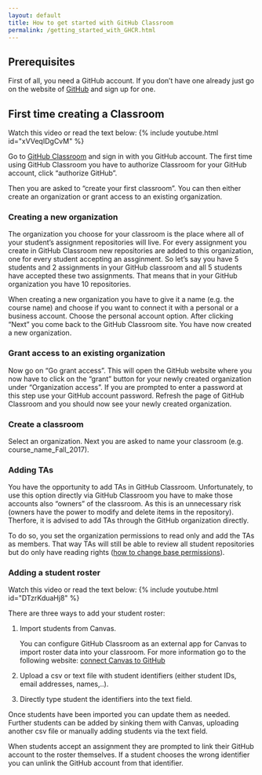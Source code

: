 ```yaml
---
layout: default
title: How to get started with GitHub Classroom
permalink: /getting_started_with_GHCR.html
---
```


## Prerequisites

First of all, you need a GitHub account. If you don’t have one already just go on the website of [GitHub](https://github.com/) and sign up for one.

## First time creating a Classroom

Watch this video or read the text below:
{% include youtube.html id="xVVeqIDgCvM" %}

Go to [GitHub Classroom](https://classroom.github.com/) and sign in with you GitHub account. The first time using GitHub Classroom you have to authorize Classroom for your GitHub account, click “authorize GitHub”. 

Then you are asked to “create your first classroom”. You can then either create an organization or grant access to an existing organization. 



### Creating a new organization

The organization you choose for your classroom is the place where all of your student’s assignment repositories will live. For every assignment you create in GitHub Classroom new repositories are added to this organization, one for every student accepting an assginment. So let’s say you have 5 students and 2 assignments in your GitHub classroom and all 5 students have accepted these two assignments. That means that in your GitHub organization you have 10 repositories.

When creating a new organization you have to give it a name (e.g. the course name) and choose if you want to connect it with a personal or a business account. Choose the personal account option. After clicking “Next” you come back to the GitHub Classroom site. You have now created a new organization.

### Grant access to an existing organization

Now go on “Go grant access”. This will open the GitHub website where you now have to click on the “grant” button for your newly created organization under “Organization access”. If you are prompted to enter a password at this step use your GitHub account password. Refresh the page of GitHub Classroom and you should now see your newly created organization. 

### Create a classroom

Select an organization. Next you are asked to name your classroom (e.g. course_name_Fall_2017). 

### Adding TAs

You have the opportunity to add TAs in GitHub Classroom. Unfortunately, to use this option directly via GitHub Classroom you have to make those accounts also “owners” of the classroom. As this is an unnecessary risk (owners have the power to modify and delete items in the repository). Therfore, it is advised to add TAs through the GitHub organization directly. 

To do so, you set the organization permissions to read only and add the TAs as members. That way TAs will still be able to review all student repositories but do only have reading rights ([how to change base permissions](https://docs.github.com/en/organizations/managing-access-to-your-organizations-repositories/setting-base-permissions-for-an-organization)).

### Adding a student roster

Watch this video or read the text below: 
{% include youtube.html id="DTzrKduaHj8" %}

There are three ways to add your student roster:

1. Import students from Canvas.

    You can configure GitHub Classroom as an external app for Canvas to import roster data into your classroom. For more information go to the following website: [connect Canvas to GitHub](https://docs.github.com/en/education/manage-coursework-with-github-classroom/teach-with-github-classroom/connect-a-learning-management-system-to-github-classroom)    
2. Upload a csv or text file with student identifiers (either student IDs, email addresses, names,..).
3. Directly type student the identifiers into the text field.

Once students have been imported you can update them as needed. Further students can be added by sinking them with Canvas, uploading another csv file or manually adding students via the text field. 

When students accept an assignment they are prompted to link their GitHub account to the roster themselves. If a student chooses the wrong identifier you can unlink the GitHub account from that identifier.

